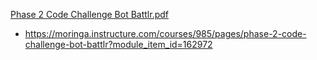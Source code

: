 [Phase 2 Code Challenge Bot Battlr.pdf](https://github.com/user-attachments/files/22127827/Phase.2.Code.Challenge.Bot.Battlr.pdf)

- https://moringa.instructure.com/courses/985/pages/phase-2-code-challenge-bot-battlr?module_item_id=162972
